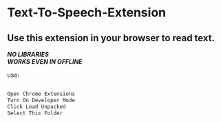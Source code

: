 # Text-To-Speech-Extension

## Use this extension in your browser to read text.

***NO LIBRARIES*** <br>
***WORKS EVEN IN OFFLINE***

use:

```` bash
   
Open Chrome Extensions
Turn On Developer Mode
Click Load Unpacked
Select This Folder
````
